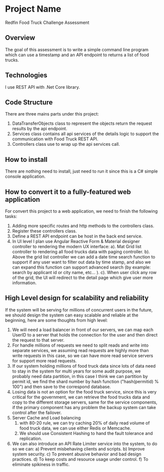 # Project Name
Redfin Food Truck Challenge Assessment

## Overview
The goal of this assessment is to write a simple command line program which can use a timestamp and an API endpoint to returns a list of food trucks.

## Technologies
I use REST API with .Net Core library.

## Code Structure
There are three mains parts under this project:
1. DataTransferObjects class to represent the objects return the request results by the api endpoint.
2. Services class contains all api services of the details logic to support the communication with Food Truck REST API.
3. Controllers class use to wrap up the api services call.

## How to install
There are nothing need to install, just need to run it since this is a C# simple console application.

## How to convert it to a fully-featured web application
For convert this project to a web application, we need to finish the following tasks:
1. Adding more specific routes and http methods to the controllers class.
2. Register these controllers class.
3. Define a REST API endpoint can be host in the back end service.
4. In UI level I plan use Angular Reactive Form & Material designer controller to rendering the modern UX interface:
   a). Mat Grid list controller to rendering all food trucks data with paging controller.
   b). Above the grid list controller we can add a date time search function to support if any user want to filter out data by time stamp, and also we can expand this function can support advanced search (by example: search by applicant id or city name, etc... ).
   c). When user click any row of the grid, the UI will redirect to the detail page which give user more information.

## High Level design for scalability and reliability
If the system will be serving for millions of concurrent users in the future, we should design the system can easy scalable and reliable at the beginning, here are some thoughts from high level:
1. We will need a load balancer in front of our servers, we can map each UserID to a server that holds the connection for the user and then direct the request to that server.
2. For handle millions of requests we need to split reads and write into separate services, we assuming read requests are highly more than write requests in this case, so we can have more read service servers for support more read requests.
3. If our system holding millions of food truck data since lots of data need to stay in the system for multi years for some audit purpose, we probably need data partition, in this case I think we can partition by permit id, we find the shard number by hash function ("hash(permitid) % 100") and then save to the correspond database.
4. Losing data is not an option for the food truck service, since this is very critical for the government, we can retrieve the food trucks data and copy to the different storage servers, same for the service components, if the primary component has any problem the backup system can take control after the failover.
5. Server Cache and Load balancing
   1) with 80-20 rule, we can try caching 20% of daily read volume of food truck data, we can use either Redis or Memcache.
   2) We should use Consistent Hashing to hand the fault tolerance and replication.
6. We can also introduce an API Rate Limiter service into the system, to do so we can:
   a) Prevent misbehaving clients and scripts.
   b) Improve system security.
   c) To prevent abusive behavior and bad design practices.
   d) To keep costs and resource usage under control.
   f) To eliminate spikiness in traffic.
